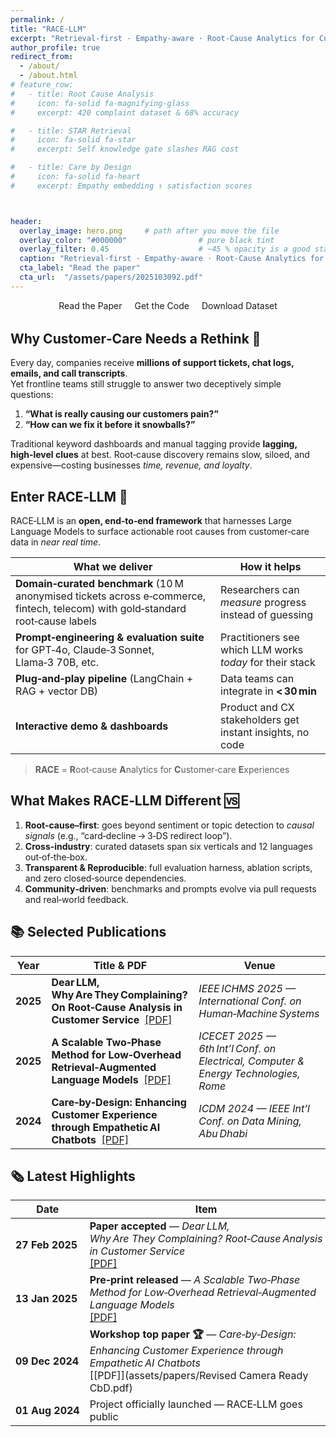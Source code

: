 ```yaml
---
permalink: /
title: "RACE-LLM"
excerpt: "Retrieval‑first · Empathy‑aware · Root‑Cause Analytics for Customer Care"
author_profile: true
redirect_from: 
  - /about/
  - /about.html
# feature_row:
#   - title: Root Cause Analysis
#     icon: fa-solid fa-magnifying-glass
#     excerpt: 420 complaint dataset & 68% accuracy

#   - title: STAR Retrieval
#     icon: fa-solid fa-star
#     excerpt: Self knowledge gate slashes RAG cost

#   - title: Care by Design
#     icon: fa-solid fa-heart
#     excerpt: Empathy embedding ↑ satisfaction scores



header:
  overlay_image: hero.png     # path after you move the file
  overlay_color: "#000000"                # pure black tint
  overlay_filter: 0.45                    # ~45 % opacity is a good start
  caption: "Retrieval‑first · Empathy‑aware · Root‑Cause Analytics for Customer Care"
  cta_label: "Read the paper"
  cta_url:  "/assets/papers/2025103092.pdf"
---
```



<div class="wow animate__fadeInUp" data-wow-delay="5s" class="hero-buttons" style=" display: flex; justify-content:center; padding-x:20px; align-items:center; margin-bottom: 2rem;">
  <a href="assets/papers/2025136575.pdf" style="text-decoration:none; margin:0 10px 0 10px; border-radius:20px;" class="btn btn--primary btn--large" >Read the Paper</a>
  <a href="https://github.com/sakibsh/STAR" style="text-decoration:none; margin:0 10px 0 10px; border-radius:20px;" class="btn btn--primary btn--large" target="_blank" rel="noopener">Get the Code</a>
    <a href="https://github.com/sakibsh/RCA" style="text-decoration:none; border-radius:20px; margin: 0 10px 0 10px" class="btn btn--primary btn--large" target="_blank" rel="noopener">Download Dataset</a>
</div>




<!-- <div style="position: relative; text-align: center; color: white; margin-bottom: 2rem;">
  <img src="{{ site.baseurl }}/images/hero_img.jpg" alt="RACE-LLM Hero Banner" style="width: 100%; max-height: 400px; object-fit: cover; border-radius: 8px;">
  <div style="position: absolute; top: 50%; left: 50%; transform: translate(-50%, -50%); font-size: 2rem; font-weight: bold; background-color: rgba(0,0,0,0.5); padding: 1rem 2rem; border-radius: 8px;">
    Retrieval‑first · Empathy‑aware · Root‑Cause Analytics for Customer Care
  </div>
</div> -->

## Why Customer‑Care Needs a Rethink 🤔
Every day, companies receive **millions of support tickets, chat logs, emails, and call transcripts**.  
Yet frontline teams still struggle to answer two deceptively simple questions:  

1. **“What is really causing our customers pain?”**  
2. **“How can we fix it before it snowballs?”**

Traditional keyword dashboards and manual tagging provide **lagging, high‑level clues** at best. Root‑cause discovery remains slow, siloed, and expensive—costing businesses _time, revenue, and loyalty_.


## Enter **RACE‑LLM** 🚀
RACE‑LLM is an **open, end‑to‑end framework** that harnesses Large Language Models to surface actionable root causes from customer‑care data in _near real time_.  

| What we deliver | How it helps |
|-----------------|--------------|
| **Domain‑curated benchmark** (10 M anonymised tickets across e‑commerce, fintech, telecom) with gold‑standard root‑cause labels | Researchers can _measure_ progress instead of guessing |
| **Prompt‑engineering & evaluation suite** for GPT‑4o, Claude‑3 Sonnet, Llama‑3 70B, etc. | Practitioners see which LLM works _today_ for their stack |
| **Plug‑and‑play pipeline** (LangChain + RAG + vector DB) | Data teams can integrate in **< 30 min** |
| **Interactive demo & dashboards** | Product and CX stakeholders get instant insights, no code |

> **RACE** = **R**oot‑cause **A**nalytics for **C**ustomer‑care **E**xperiences


## What Makes RACE‑LLM Different 🆚
1. **Root‑cause–first**: goes beyond sentiment or topic detection to _causal signals_ (e.g., “card‑decline → 3‑DS redirect loop”).  
2. **Cross‑industry**: curated datasets span six verticals and 12 languages out‑of‑the‑box.  
3. **Transparent & Reproducible**: full evaluation harness, ablation scripts, and zero closed‑source dependencies.  
4. **Community‑driven**: benchmarks and prompts evolve via pull requests and real‑world feedback.



## 📚 Selected Publications

| Year | Title & PDF | Venue |
|------|-------------|-------|
| **2025** | **Dear LLM, Why Are They Complaining? On Root‑Cause Analysis in Customer Service**  [[PDF]](/assets/papers/2025103092.pdf) | *IEEE ICHMS 2025 — International Conf. on Human‑Machine Systems* |
| **2025** | **A Scalable Two‑Phase Method for Low‑Overhead Retrieval‑Augmented Language Models**  [[PDF]](/assets/papers/2025136575.pdf) | *ICECET 2025 — 6th Int’l Conf. on Electrical, Computer & Energy Technologies, Rome* |
| **2024** | **Care‑by‑Design: Enhancing Customer Experience through Empathetic AI Chatbots**  [[PDF]](/assets/papers/Revised%20Camera%20Ready%20CbD.pdf) | *ICDM 2024 — IEEE Int’l Conf. on Data Mining, Abu Dhabi* |


## 🗞️ Latest Highlights

| Date | Item |
|------|------|
| **27 Feb 2025** | **Paper accepted** — *Dear LLM, Why Are They Complaining? Root‑Cause Analysis in Customer Service* <br>[[PDF]](assets/papers/2025103092.pdf) |
| **13 Jan 2025** | **Pre‑print released** — *A Scalable Two‑Phase Method for Low‑Overhead Retrieval‑Augmented Language Models* <br>[[PDF]](assets/papers/2025136575.pdf) |
| **09 Dec 2024** | **Workshop top paper 🏆** — *Care‑by‑Design: Enhancing Customer Experience through Empathetic AI Chatbots* <br>[[PDF]](assets/papers/Revised Camera Ready CbD.pdf) |
| **01 Aug 2024** | Project officially launched — RACE‑LLM goes public |

